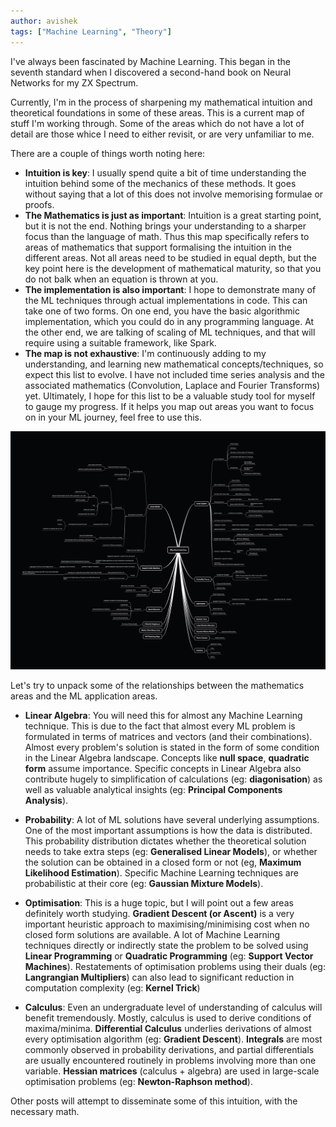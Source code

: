 ```yaml
---
author: avishek
tags: ["Machine Learning", "Theory"]
---
```


I've always been fascinated by Machine Learning. This began in the seventh standard when I discovered a second-hand book on Neural Networks for my ZX Spectrum.

Currently, I'm in the process of sharpening my mathematical intuition and theoretical foundations in some of these areas. This is a current map of stuff I'm working through. Some of the areas which do not have a lot of detail are those whice I need to either revisit, or are very unfamiliar to me.

There are a couple of things worth noting here:

- **Intuition is key**: I usually spend quite a bit of time understanding the intuition behind some of the mechanics of these methods. It goes without saying that a lot of this does not involve memorising formulae or proofs.
- **The Mathematics is just as important**: Intuition is a great starting point, but it is not the end. Nothing brings your understanding to a sharper focus than the language of math. Thus this map specifically refers to areas of mathematics that support formalising the intuition in the different areas. Not all areas need to be studied in equal depth, but the key point here is the development of mathematical maturity, so that you do not balk when an equation is thrown at you.
- **The implementation is also important**: I hope to demonstrate many of the ML techniques through actual implementations in code. This can take one of two forms. On one end, you have the basic algorithmic implementation, which you could do in any programming language. At the other end, we are talking of scaling of ML techniques, and that will require using a suitable framework, like Spark.
- **The map is not exhaustive**: I'm continuously adding to my understanding, and learning new mathematical concepts/techniques, so expect this list to evolve. I have not included time series analysis and the associated mathematics (Convolution, Laplace and Fourier Transforms) yet. Ultimately, I hope for this list to be a valuable study tool for myself to gauge my progress. If it helps you map out areas you want to focus on in your ML journey, feel free to use this.

![Machine Learning Theory Map](/assets/images/machine-learning-theory-map.png)

Let's try to unpack some of the relationships between the mathematics areas and the ML application areas.

- **Linear Algebra**: You will need this for almost any Machine Learning technique. This is due to the fact that almost every ML problem is formulated in terms of matrices and vectors (and their combinations). Almost every problem's solution is stated in the form of some condition in the Linear Algebra landscape. Concepts like **null space**, **quadratic form** assume importance. Specific concepts in Linear Algebra also contribute hugely to simplification of calculations (eg: **diagonisation**) as well as valuable analytical insights (eg: **Principal Components Analysis**).

- **Probability**: A lot of ML solutions have several underlying assumptions. One of the most important assumptions is how the data is distributed. This probability distribution dictates whether the theoretical solution needs to take extra steps (eg: **Generalised Linear Models**), or whether the solution can be obtained in a closed form or not (eg, **Maximum Likelihood Estimation**). Specific Machine Learning techniques are probabilistic at their core (eg: **Gaussian Mixture Models**).

- **Optimisation**: This is a huge topic, but I will point out a few areas definitely worth studying. **Gradient Descent (or Ascent)** is a very important heuristic approach to maximising/minimising cost when no closed form solutions are available. A lot of Machine Learning techniques directly or indirectly state the problem to be solved using **Linear Programming** or **Quadratic Programming** (eg: **Support Vector Machines**). Restatements of optimisation problems using their duals (eg: **Langrangian Multipliers**) can also lead to significant reduction in computation complexity (eg: **Kernel Trick**)

- **Calculus**: Even an undergraduate level of understanding of calculus will benefit tremendously. Mostly, calculus is used to derive conditions of maxima/minima. **Differential Calculus** underlies derivations of almost every optimisation algorithm (eg: **Gradient Descent**). **Integrals** are most commonly observed in probability derivations, and partial differentials are usually encountered routinely in problems involving more than one variable. **Hessian matrices** (calculus + algebra) are used in large-scale optimisation problems (eg: **Newton-Raphson method**).

Other posts will attempt to disseminate some of this intuition, with the necessary math.

